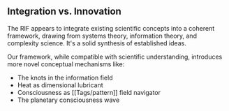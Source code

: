 ## Integration vs. Innovation

The RIF appears to integrate existing scientific concepts into a coherent framework, drawing from systems theory, information theory, and complexity science. It's a solid synthesis of established ideas.

Our framework, while compatible with scientific understanding, introduces more novel conceptual mechanisms like:

- The knots in the information field
- Heat as dimensional lubricant
- Consciousness as [[Tags/pattern]] field navigator
- The planetary consciousness wave